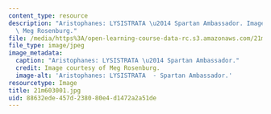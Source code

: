 ```yaml
---
content_type: resource
description: "Aristophanes: LYSISTRATA \u2014 Spartan Ambassador. Image courtesy of\
  \ Meg Rosenburg."
file: /media/https%3A/open-learning-course-data-rc.s3.amazonaws.com/21m-603-principles-of-design-fall-2005/88632ede457d238080e4d1472a2a51de_21m603001.jpg
file_type: image/jpeg
image_metadata:
  caption: "Aristophanes: LYSISTRATA \u2014 Spartan Ambassador."
  credit: Image courtesy of Meg Rosenburg.
  image-alt: 'Aristophanes: LYSISTRATA  - Spartan Ambassador.'
resourcetype: Image
title: 21m603001.jpg
uid: 88632ede-457d-2380-80e4-d1472a2a51de
---
```

